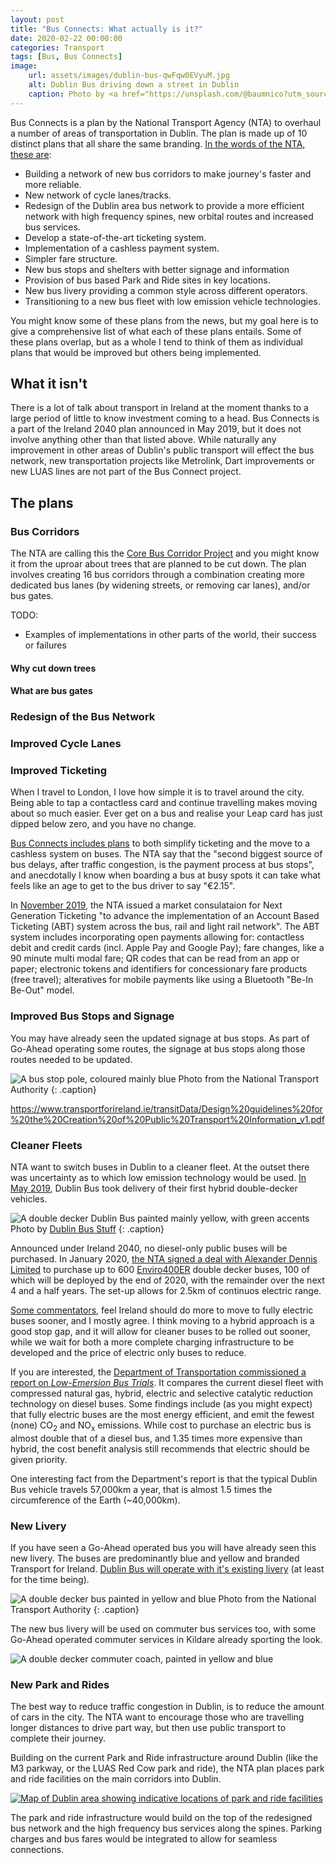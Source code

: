 ```yaml
---
layout: post
title: "Bus Connects: What actually is it?"
date: 2020-02-22 00:00:00
categories: Transport
tags: [Bus, Bus Connects]
image:
    url: assets/images/dublin-bus-qwFqw0EVyuM.jpg
    alt: Dublin Bus driving down a street in Dublin
    caption: Photo by <a href="https://unsplash.com/@baumnico?utm_source=unsplash&utm_medium=referral&utm_content=creditCopyText">Nico Baum</a> on <a href="https://unsplash.com/s/photos/dublin-bus?utm_source=unsplash&utm_medium=referral&utm_content=creditCopyText">Unsplash</a>
---
```

Bus Connects is a plan by the National Transport Agency (NTA) to overhaul a number of areas of transportation in Dublin. The plan is made up of 10 distinct plans that all share the same branding. [In the words of the NTA, these are](https://busconnects.ie/about/):

* Building a network of new bus corridors to make journey's faster and more reliable.
* New network of cycle lanes/tracks.
* Redesign of the Dublin area bus network to provide a more efficient network with high frequency spines, new orbital routes and increased bus services.
* Develop a state-of-the-art ticketing system.
* Implementation of a cashless payment system.
* Simpler fare structure.
* New bus stops and shelters with better signage and information
* Provision of bus based Park and Ride sites in key locations.
* New bus livery providing a common style across different operators.
* Transitioning to a new bus fleet with low emission vehicle technologies.

You might know some of these plans from the news, but my goal here is to give a comprehensive list of what each of these plans entails. Some of these plans overlap, but as a whole I tend to think of them as individual plans that would be improved but others being implemented.

## What it isn't

There is a lot of talk about transport in Ireland at the moment thanks to a large period of little to know investment coming to a head. Bus Connects is a part of the Ireland 2040 plan announced in May 2019, but it does not involve anything other than that listed above. While naturally any improvement in other areas of Dublin's public transport will effect the bus network, new transportation projects like Metrolink, Dart improvements or new LUAS lines are not part of the Bus Connect project.

## The plans

### Bus Corridors

The NTA are calling this the [Core Bus Corridor Project](https://busconnects.ie/initiatives/core-bus-corridor-project/) and you might know it from the uproar about trees that are planned to be cut down. <!-- Add links to news articles --> The plan involves creating 16 bus corridors through a combination creating more dedicated bus lanes (by widening streets, or removing car lanes), and/or bus gates.

TODO:

* Examples of implementations in other parts of the world, their success or failures

#### Why cut down trees

#### What are bus gates

### Redesign of the Bus Network

### Improved Cycle Lanes

### Improved Ticketing

When I travel to London, I love how simple it is to travel around the city. Being able to tap a contactless card and continue travelling makes moving about so much easier. Ever get on a bus and realise your Leap card has just dipped below zero, and you have no change.

[Bus Connects includes plans](https://busconnects.ie/initiatives/just-the-ticket/) to both simplify ticketing and the move to a cashless system on buses. The NTA say that the "second biggest source of bus delays, after traffic congestion, is the payment process at bus stops", and anecdotally I know when boarding a bus at busy spots it can take what feels like an age to get to the bus driver to say "€2.15".

In [November 2019](https://www.thejournal.ie/cashless-payments-on-public-transport-4897407-Nov2019/), the NTA issued a market consulataion for Next Generation Ticketing "to advance the implementation of an Account Based Ticketing (ABT) system across the bus, rail and light rail network". The ABT system includes incorporating open payments allowing for: contactless debit and credit cards (incl. Apple Pay and Google Pay); fare changes, like a 90 minute multi modal fare; QR codes that can be read from an app or paper; electronic tokens and identifiers for concessionary fare products (free travel); alteratives for mobile payments like using a Bluetooth "Be-In Be-Out" model.

### Improved Bus Stops and Signage

You may have already seen the updated signage at bus stops. As part of Go-Ahead operating some routes, the signage at bus stops along those routes needed to be updated.

![A bus stop pole, coloured mainly blue](/assets/images/tfi/tfi-bus-stop-pole-crop.jpg 'New Transport for Ireland Bus Stop')
Photo from the National Transport Authority
{: .caption}

<https://www.transportforireland.ie/transitData/Design%20guidelines%20for%20the%20Creation%20of%20Public%20Transport%20Information_v1.pdf>

### Cleaner Fleets

NTA want to switch buses in Dublin to a cleaner fleet. At the outset there was uncertainty as to which low emission technology would be used. [In May 2019](https://www.irishtimes.com/news/environment/dublin-bus-takes-delivery-of-first-hybrid-double-decker-vehicles-1.3899918), Dublin Bus took delivery of their first hybrid double-decker vehicles.

<!-- TODO get permissions for the below photo http://www.dublinbusstuff.com/PhotoWeek/Hybrids.html-->
![A double decker Dublin Bus painted mainly yellow, with green accents](/assets/images/dublin-bus-hybrid.jpg)
Photo by [Dublin Bus Stuff](http://www.dublinbusstuff.com)
{: .caption}

Announced under Ireland 2040, no diesel-only public buses will be purchased. In January 2020, [the NTA signed a deal with Alexander Dennis Limited](https://www.irishtimes.com/news/ireland/irish-news/ireland-to-get-its-first-zero-emission-diesel-electric-hybrid-buses-1.4156856) to purchase up to 600 [Enviro400ER](https://www.alexander-dennis.com/products/double-deck-buses-2-axle/enviro400er/) double decker buses, 100 of which will be deployed by the end of 2020, with the remainder over the next 4 and a half years. The set-up allows for 2.5km of continuos electric range.

[Some commentators](https://electrek.co/2020/02/27/ireland-buys-600-hybrid-buses-why-not-fully-electric/), feel Ireland should do more to move to fully electric buses sooner, and I mostly agree. I think moving to a hybrid approach is a good stop gap, and it will allow for cleaner buses to be rolled out sooner, while we wait for both a more complete charging infrastructure to be developed and the price of electric only buses to reduce.

If you are interested, the [Department of Transportation commissioned a report on *Low-Emersion Bus Trials*](https://www.gov.ie/en/publication/7251e2-low-emission-bus-trials-report/). It compares the current diesel fleet with compressed natural gas, hybrid, electric and selective catalytic reduction technology on diesel buses. Some findings include (as you might expect) that fully electric buses are the most energy efficient, and emit the fewest (none) CO<sub>2</sub> and NO<sub>x</sub> emissions. While cost to purchase an electric bus is almost double that of a diesel bus, and 1.35 times more expensive than hybrid, the cost benefit analysis still recommends that electric should be given priority.

One interesting fact from the Department's report is that the typical Dublin Bus vehicle travels 57,000km a year, that is almost 1.5 times the circumference of the Earth (~40,000km).

### New Livery

If you have seen a Go-Ahead operated bus you will have already seen this new livery. The buses are predominantly blue and yellow and branded Transport for Ireland. [Dublin Bus will operate with it's existing livery](https://www.nationaltransport.ie/news/customer-notice-about-new-bus-service-175-from-citywest-to-ucd/) (at least for the time being).

![A double decker bus painted in yellow and blue](/assets/images/tfi/tfi-new-bus-livery.jpg 'New Transport for Ireland Bus Livery ')
Photo from the National Transport Authority
{: .caption}

<!-- TODO: Learn more about NTA privatisation" -->

The new bus livery will be used on commuter bus services too, with some Go-Ahead operated commuter services in Kildare already sporting the look.

![A double decker commuter coach, painted in yellow and blue](/assets/images/go-ahead-commuter-bus.jpg 'Go-Ahead operated commuter bus')

### New Park and Rides

The best way to reduce traffic congestion in Dublin, is to reduce the amount of cars in the city. The NTA want to encourage those who are travelling longer distances to drive part way, but then use public transport to complete their journey.

Building on the current Park and Ride infrastructure around Dublin (like the M3 parkway, or the LUAS Red Cow park and ride), the NTA plan places park and ride facilities on the main corridors into Dublin.

[![Map of Dublin area showing indicative locations of park and ride facilities](/assets/images/indicative-locations-of-park-ride-facilities.png)](/assets/images/indicative-locations-of-park-ride-facilities.png)

The park and ride infrastructure would build on the top of the redesigned bus network and the high frequency bus services along the spines. Parking charges and bus fares would be integrated to allow for seamless connections.